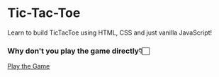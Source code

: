 # Tic-Tac-Toe
Learn to build TicTacToe using HTML, CSS and just vanilla JavaScript!


### Why don't you play the game directly👇🏻
[Play the Game](https://codepen.io/techygeeky/project/editor/XRxLkM)
